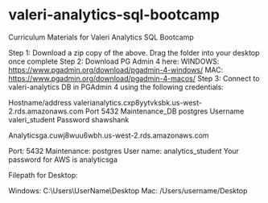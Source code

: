 # valeri-analytics-sql-bootcamp
Curriculum Materials for Valeri Analytics SQL Bootcamp

Step 1: Download a zip copy of the above. Drag the folder into your desktop once complete
Step 2: Download PG Admin 4 here:
                          WINDOWS: https://www.pgadmin.org/download/pgadmin-4-windows/
                          MAC: https://www.pgadmin.org/download/pgadmin-4-macos/
Step 3: Connect to valeri-analytics DB in PGAdmin 4 using the following credentials:

Hostname/address		valerianalytics.cxp8yytvksbk.us-west-2.rds.amazonaws.com
Port		5432
Maintenance_DB		postgres
Username		valeri_student
Password		shawshank



Analyticsga.cuwj8wuu6wbh.us-west-2.rds.amazonaws.com

Port: 5432
Maintenance: postgres
User name: analytics_student
Your password for AWS is analyticsga

Filepath for Desktop:

Windows: C:\Users\UserName\Desktop
Mac: /Users/username/Desktop
